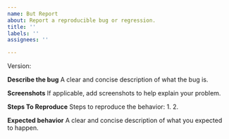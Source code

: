 ```yaml
---
name: But Report
about: Report a reproducible bug or regression.
title: ''
labels: ''
assignees: ''

---
```


Version:

**Describe the bug**
A clear and concise description of what the bug is.

**Screenshots**
If applicable, add screenshots to help explain your problem.

**Steps To Reproduce**
Steps to reproduce the behavior:
1. 
2. 

**Expected behavior**
A clear and concise description of what you expected to happen.
